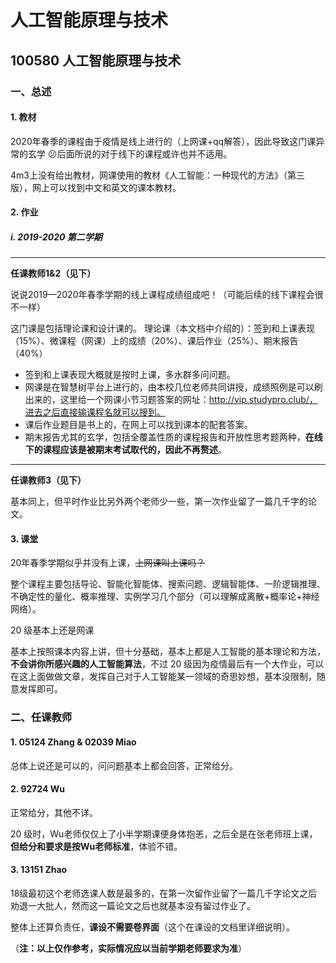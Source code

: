 # 人工智能原理与技术

## 100580 人工智能原理与技术

### 一、总述

#### 1. 教材

2020年春季的课程由于疫情是线上进行的（上网课+qq解答），因此导致这门课异常的玄学 :confused:后面所说的对于线下的课程或许也并不适用。

4m3上没有给出教材，网课使用的教材《人工智能：一种现代的方法》（第三版），网上可以找到中文和英文的课本教材。

#### 2. 作业

##### i. 2019-2020 第二学期

----

**任课教师1&2（见下）**

说说2019—2020年春季学期的线上课程成绩组成吧！（可能后续的线下课程会很不一样）

这门课是包括理论课和设计课的。
理论课（本文档中介绍的）：签到和上课表现（15%）、微课程（网课）上的成绩（20%）、课后作业（25%）、期末报告（40%）

- 签到和上课表现大概就是按时上课，多水群多问问题。
- 网课是在智慧树平台上进行的，由本校几位老师共同讲授，成绩照例是可以刷出来的，这里给一个网课小节习题答案的网址：http://vip.studypro.club/，进去之后直接输课程名就可以搜到。
- 课后作业题目是书上的，在网上可以找到课本的配套答案。
- 期末报告尤其的玄学，包括全覆盖性质的课程报告和开放性思考题两种，**在线下的课程应该是被期末考试取代的，因此不再赘述**。

-----

**任课教师3（见下）**

基本同上，但平时作业比另外两个老师少一些，第一次作业留了一篇几千字的论文。

#### 3. 课堂

20年春季学期似乎并没有上课，~~上网课叫上课吗？~~

整个课程主要包括导论、智能化智能体、搜索问题、逻辑智能体、一阶逻辑推理、不确定性的量化、概率推理、实例学习几个部分（可以理解成离散+概率论+神经网络）。

20 级基本上还是网课

基本上按照课本内容上讲，但十分基础，基本上都是人工智能的基本理论和方法，**不会讲你所感兴趣的人工智能算法**，不过 20 级因为疫情最后有一个大作业，可以在这上面做做文章，发挥自己对于人工智能某一领域的奇思妙想，基本没限制，随意发挥即可。

### 二、任课教师

#### 1. 05124 Zhang & 02039 Miao

总体上说还是可以的，问问题基本上都会回答，正常给分。

#### 2.  92724 Wu

正常给分，其他不详。

20 级时，Wu老师仅仅上了小半学期课便身体抱恙，之后全是在张老师班上课，**但给分和要求是按Wu老师标准**，体验不错。

#### 3.  13151 Zhao

18级最初这个老师选课人数是最多的，在第一次留作业留了一篇几千字论文之后劝退一大批人，然而这一篇论文之后也就基本没有留过作业了。

整体上还算负责任，**课设不需要卷界面**（这个在课设的文档里详细说明）。



（**注：以上仅作参考，实际情况应以当前学期老师要求为准**）

